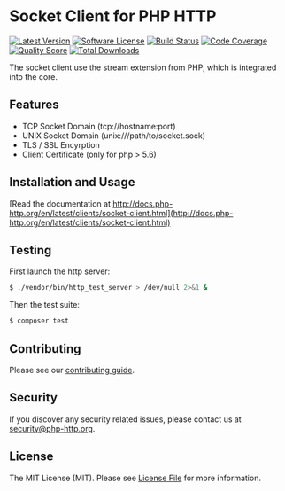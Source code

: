 # Socket Client for PHP HTTP

[![Latest Version](https://img.shields.io/github/release/php-http/socket-client.svg?style=flat-square)](https://github.com/php-http/socket-client/releases)
[![Software License](https://img.shields.io/badge/license-MIT-brightgreen.svg?style=flat-square)](LICENSE)
[![Build Status](https://img.shields.io/travis/php-http/socket-client.svg?branch=master&style=flat-square)](https://travis-ci.org/php-http/socket-client)
[![Code Coverage](https://img.shields.io/scrutinizer/coverage/g/php-http/socket-client.svg?style=flat-square)](https://scrutinizer-ci.com/g/php-http/socket-client)
[![Quality Score](https://img.shields.io/scrutinizer/g/php-http/socket-client.svg?style=flat-square)](https://scrutinizer-ci.com/g/php-http/socket-client)
[![Total Downloads](https://img.shields.io/packagist/dt/php-http/socket-client.svg?style=flat-square)](https://packagist.org/packages/php-http/socket-client)

The socket client use the stream extension from PHP, which is integrated into the core.

## Features

 * TCP Socket Domain (tcp://hostname:port)
 * UNIX Socket Domain (unix:///path/to/socket.sock)
 * TLS / SSL Encyrption
 * Client Certificate (only for php > 5.6)

## Installation and Usage

[Read the documentation at http://docs.php-http.org/en/latest/clients/socket-client.html](http://docs.php-http.org/en/latest/clients/socket-client.html)

## Testing

First launch the http server:

```bash
$ ./vendor/bin/http_test_server > /dev/null 2>&1 &
```

Then the test suite:

``` bash
$ composer test
```


## Contributing

Please see our [contributing guide](http://docs.php-http.org/en/latest/development/contributing.html).


## Security

If you discover any security related issues, please contact us at [security@php-http.org](mailto:security@php-http.org).


## License

The MIT License (MIT). Please see [License File](LICENSE) for more information.

